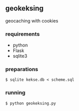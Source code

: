 ## geokeksing

geocaching with cookies


### requirements

* python
* Flask
* sqlite3

### preparations

```
$ sqlite kekse.db < scheme.sql
```

### running

```
$ python geokeksing.py
```

